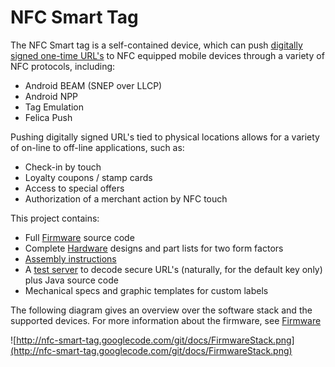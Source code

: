 # NFC Smart Tag #

The NFC Smart tag is a self-contained device, which can push [digitally signed one-time URL's](SecureUrl.md) to NFC equipped mobile devices through a variety of NFC protocols, including:
  * Android BEAM (SNEP over LLCP)
  * Android NPP
  * Tag Emulation
  * Felica Push

Pushing digitally signed URL's tied to physical locations allows for a variety of on-line to off-line applications, such as:
  * Check-in by touch
  * Loyalty coupons / stamp cards
  * Access to special offers
  * Authorization of a merchant action by NFC touch

This project contains:
  * Full [Firmware](Firmware.md) source code
  * Complete [Hardware](Hardware.md) designs and part lists for two form factors
  * [Assembly instructions](AssembleWhiteBox.md)
  * A [test server](http://nfc-smart-tag.appspot.com) to decode secure URL's (naturally, for the default key only) plus Java source code
  * Mechanical specs and graphic templates for custom labels

The following diagram gives an overview over the software stack and the supported devices. For more information about the firmware, see [Firmware](Firmware.md)

![http://nfc-smart-tag.googlecode.com/git/docs/FirmwareStack.png](http://nfc-smart-tag.googlecode.com/git/docs/FirmwareStack.png)